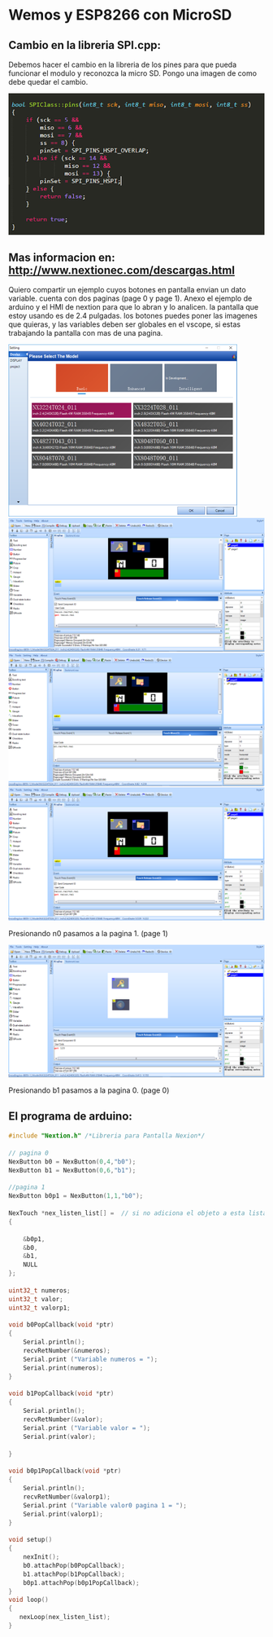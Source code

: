 # Wemos y ESP8266 con MicroSD

## Cambio en la libreria SPI.cpp:
Debemos hacer el cambio en la libreria de los pines para que pueda funcionar el modulo y reconozca la micro SD.
Pongo una imagen de como debe quedar el cambio.

![SPI](https://github.com/uagaviria/ESP8266_Wemos_MicroSD/blob/master/imagen/spi.png)

## Mas informacion en: http://www.nextionec.com/descargas.html

Quiero compartir un ejemplo cuyos botones en pantalla envian un dato variable. cuenta con dos paginas (page 0 y page 1). Anexo el ejemplo de arduino y el HMI de nextion para que lo abran y lo analicen. la pantalla que estoy usando es de 2.4 pulgadas.
los botones puedes poner las imagenes que quieras, y las variables deben ser globales en el vscope, si estas trabajando la pantalla con mas de una pagina.

![Pantalla nextion](https://github.com/uagaviria/Pantallas-Nextion/blob/master/Imagenes/inicio.png) 
![Pagina 0](https://github.com/uagaviria/Pantallas-Nextion/blob/master/Imagenes/prog1.png) 
![Pagina 0](https://github.com/uagaviria/Pantallas-Nextion/blob/master/Imagenes/prog2.png)
![Pagina 0](https://github.com/uagaviria/Pantallas-Nextion/blob/master/Imagenes/prog3.png)

Presionando n0 pasamos a la pagina 1. (page 1)

![Pagina 1](https://github.com/uagaviria/Pantallas-Nextion/blob/master/Imagenes/prog4.png)

Presionando b1 pasamos a la pagina 0. (page 0)



## El programa de arduino:

```cpp
#include "Nextion.h" /*Libreria para Pantalla Nexion*/

// pagina 0
NexButton b0 = NexButton(0,4,"b0");
NexButton b1 = NexButton(0,6,"b1");

//pagina 1
NexButton b0p1 = NexButton(1,1,"b0");

NexTouch *nex_listen_list[] =  // si no adiciona el objeto a esta lista no recibe datos el arduino.
{

    &b0p1,
    &b0,
    &b1,
    NULL
};

uint32_t numeros;
uint32_t valor;
uint32_t valorp1;

void b0PopCallback(void *ptr)
{ 
    Serial.println();
    recvRetNumber(&numeros);
    Serial.print ("Variable numeros = ");
    Serial.print(numeros);
}
   
void b1PopCallback(void *ptr)
{ 
    Serial.println();
    recvRetNumber(&valor);
    Serial.print ("Variable valor = ");
    Serial.print(valor);

}

void b0p1PopCallback(void *ptr)
{ 
    Serial.println();
    recvRetNumber(&valorp1);
    Serial.print ("Variable valor0 pagina 1 = ");
    Serial.print(valorp1);
}

void setup()
{
    nexInit();
    b0.attachPop(b0PopCallback);
    b1.attachPop(b1PopCallback);
    b0p1.attachPop(b0p1PopCallback);
}
void loop()
{
   nexLoop(nex_listen_list);
}       

```


